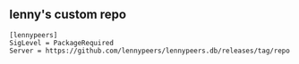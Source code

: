 lenny's custom repo
-------------------

```
[lennypeers]
SigLevel = PackageRequired
Server = https://github.com/lennypeers/lennypeers.db/releases/tag/repo
```
